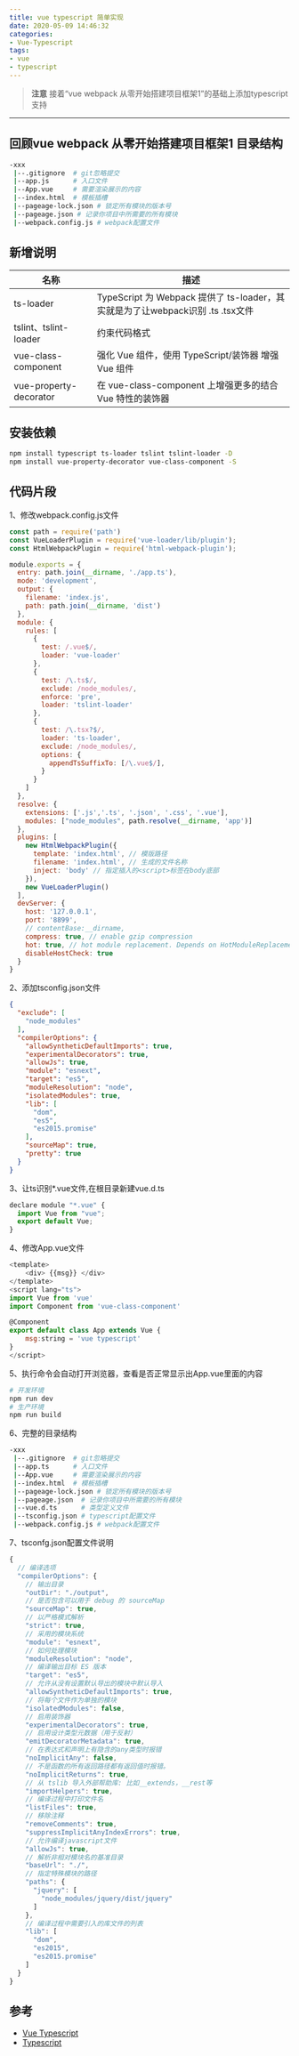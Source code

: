 ```yaml
---
title: vue typescript 简单实现
date: 2020-05-09 14:46:32
categories: 
- Vue-Typescript
tags: 
- vue
- typescript
---
```


> **注意** 
接着“vue webpack 从零开始搭建项目框架1”的基础上添加typescript支持
--------------

## 回顾vue webpack 从零开始搭建项目框架1 目录结构
```bash
-xxx
 |--.gitignore  # git忽略提交
 |--app.js      # 入口文件
 |--App.vue     # 需要渲染展示的内容
 |--index.html  # 模板插槽
 |--pageage-lock.json # 锁定所有模块的版本号
 |--pageage.json # 记录你项目中所需要的所有模块
 |--webpack.config.js # webpack配置文件
```

## 新增说明
名称  | 描述
----  |----  
ts-loader | TypeScript 为 Webpack 提供了 ts-loader，其实就是为了让webpack识别 .ts .tsx文件
tslint、tslint-loader | 约束代码格式
vue-class-component | 强化 Vue 组件，使用 TypeScript/装饰器 增强 Vue 组件
vue-property-decorator | 在 vue-class-component 上增强更多的结合 Vue 特性的装饰器

## 安装依赖
```sh
npm install typescript ts-loader tslint tslint-loader -D
npm install vue-property-decorator vue-class-component -S
```

## 代码片段
1、修改webpack.config.js文件
```js
const path = require('path')
const VueLoaderPlugin = require('vue-loader/lib/plugin');
const HtmlWebpackPlugin = require('html-webpack-plugin');

module.exports = {
  entry: path.join(__dirname, './app.ts'),
  mode: 'development',
  output: {
    filename: 'index.js',
    path: path.join(__dirname, 'dist')
  },
  module: {
    rules: [
      {
        test: /.vue$/,
        loader: 'vue-loader'
      },
      {
        test: /\.ts$/,
        exclude: /node_modules/,
        enforce: 'pre',
        loader: 'tslint-loader'
      },
      {
        test: /\.tsx?$/,
        loader: 'ts-loader',
        exclude: /node_modules/,
        options: {
          appendTsSuffixTo: [/\.vue$/],
        }
      }
    ]
  },
  resolve: {
    extensions: ['.js','.ts', '.json', '.css', '.vue'],
    modules: ["node_modules", path.resolve(__dirname, 'app')]
  },
  plugins: [
    new HtmlWebpackPlugin({
      template: 'index.html', // 模版路径
      filename: 'index.html', // 生成的文件名称
      inject: 'body' // 指定插入的<script>标签在body底部
    }),
    new VueLoaderPlugin()
  ],
  devServer: {
    host: '127.0.0.1',
    port: '8899',
    // contentBase:__dirname,
    compress: true, // enable gzip compression
    hot: true, // hot module replacement. Depends on HotModuleReplacementPlugin
    disableHostCheck: true
  }
}
```
2、添加tsconfig.json文件
```json
{
  "exclude": [
    "node_modules"
  ],
  "compilerOptions": {
    "allowSyntheticDefaultImports": true,
    "experimentalDecorators": true,
    "allowJs": true,
    "module": "esnext",
    "target": "es5",
    "moduleResolution": "node",
    "isolatedModules": true,
    "lib": [
      "dom",
      "es5",
      "es2015.promise"
    ],
    "sourceMap": true,
    "pretty": true
  }
}
```
3、让ts识别*.vue文件,在根目录新建vue.d.ts
```js
declare module "*.vue" {
  import Vue from "vue";
  export default Vue;
}
```
4、修改App.vue文件
```js
<template>
    <div> {{msg}} </div>
</template>
<script lang="ts">
import Vue from 'vue'
import Component from 'vue-class-component'

@Component
export default class App extends Vue {
    msg:string = 'vue typescript'
}
</script>
```
5、执行命令会自动打开浏览器，查看是否正常显示出App.vue里面的内容
```sh
# 开发环境
npm run dev
# 生产环境
npm run build
```
6、完整的目录结构
```bash
-xxx
 |--.gitignore  # git忽略提交
 |--app.ts      # 入口文件
 |--App.vue     # 需要渲染展示的内容
 |--index.html  # 模板插槽
 |--pageage-lock.json # 锁定所有模块的版本号
 |--pageage.json  # 记录你项目中所需要的所有模块
 |--vue.d.ts      # 类型定义文件
 |--tsconfig.json # typescript配置文件
 |--webpack.config.js # webpack配置文件
```

7、tsconfg.json配置文件说明
```js
{
  // 编译选项
  "compilerOptions": {
    // 输出目录
    "outDir": "./output",
    // 是否包含可以用于 debug 的 sourceMap
    "sourceMap": true,
    // 以严格模式解析
    "strict": true,
    // 采用的模块系统
    "module": "esnext",
    // 如何处理模块
    "moduleResolution": "node",
    // 编译输出目标 ES 版本
    "target": "es5",
    // 允许从没有设置默认导出的模块中默认导入
    "allowSyntheticDefaultImports": true,
    // 将每个文件作为单独的模块
    "isolatedModules": false,
    // 启用装饰器
    "experimentalDecorators": true,
    // 启用设计类型元数据（用于反射）
    "emitDecoratorMetadata": true,
    // 在表达式和声明上有隐含的any类型时报错
    "noImplicitAny": false,
    // 不是函数的所有返回路径都有返回值时报错。
    "noImplicitReturns": true,
    // 从 tslib 导入外部帮助库: 比如__extends，__rest等
    "importHelpers": true,
    // 编译过程中打印文件名
    "listFiles": true,
    // 移除注释
    "removeComments": true,
    "suppressImplicitAnyIndexErrors": true,
    // 允许编译javascript文件
    "allowJs": true,
    // 解析非相对模块名的基准目录
    "baseUrl": "./",
    // 指定特殊模块的路径
    "paths": {
      "jquery": [
        "node_modules/jquery/dist/jquery"
      ]
    },
    // 编译过程中需要引入的库文件的列表
    "lib": [
      "dom",
      "es2015",
      "es2015.promise"
    ]
  }
}
```


## 参考
* [Vue Typescript](https://cn.vuejs.org/v2/guide/typescript.html)
* [Typescript](https://www.tslang.cn/index.html)
